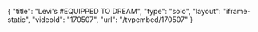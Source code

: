 {
    "title": "Levi's #EQUIPPED TO DREAM",
    "type": "solo",
    "layout": "iframe-static",
    "videoId": "170507",
    "url": "\/tvpembed\/170507"
}